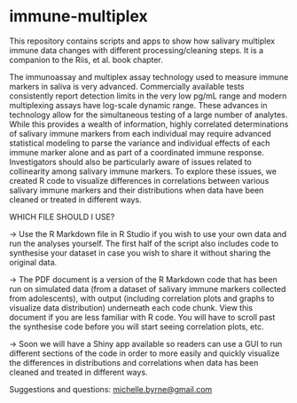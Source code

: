 # immune-multiplex
This repository contains scripts and apps to show how salivary multiplex immune data changes with different processing/cleaning steps. It is a companion to the Riis, et al. book chapter.

The immunoassay and multiplex assay technology used to measure immune markers in saliva is very advanced. Commercially available tests consistently report detection limits in the very low pg/mL range and modern multiplexing assays have log-scale dynamic range. These advances in technology allow for the simultaneous testing of a large number of analytes. While this provides a wealth of information, highly correlated determinations of salivary immune markers from each individual may require advanced statistical modeling to parse the variance and individual effects of each immune marker alone and as part of a coordinated immune response. Investigators should also be particularly aware of issues related to collinearity among salivary immune markers. To explore these issues, we created R code to visualize differences in correlations between various salivary immune markers and their distributions when data have been cleaned or treated in different ways.

WHICH FILE SHOULD I USE?

-> Use the R Markdown file in R Studio if you wish to use your own data and run the analyses yourself. The first half of the script also includes code to synthesise your dataset in case you wish to share it without sharing the original data.

-> The PDF document is a version of the R Markdown code that has been run on simulated data (from a dataset of salivary immune markers collected from adolescents), with output (including correlation plots and graphs to visualize data distribution) underneath each code chunk. View this document if you are less familiar with R code. You will have to scroll past the synthesise code before you will start seeing correlation plots, etc.

-> Soon we will have a Shiny app available so readers can use a GUI to run different sections of the code in order to more easily and quickly visualize the differences in distributions and correlations when data has been cleaned and treated in different ways.

Suggestions and questions: michelle.byrne@gmail.com
